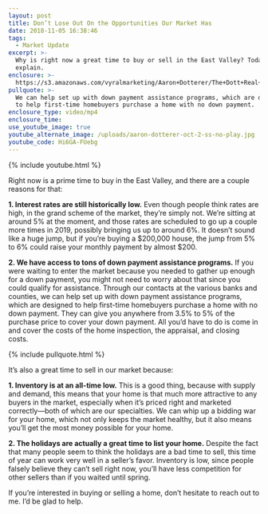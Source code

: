 ```yaml
---
layout: post
title: Don’t Lose Out On the Opportunities Our Market Has
date: 2018-11-05 16:38:46
tags:
  - Market Update
excerpt: >-
  Why is right now a great time to buy or sell in the East Valley? Today I’ll
  explain.
enclosure: >-
  https://s3.amazonaws.com/vyralmarketing/Aaron+Dotterer/The+Dott+Real+Estate+Group-+Dont+Lose+Out+On+the+Opportunities+Our+Market+Has.mp4
pullquote: >-
  We can help set up with down payment assistance programs, which are designed
  to help first-time homebuyers purchase a home with no down payment.
enclosure_type: video/mp4
enclosure_time:
use_youtube_image: true
youtube_alternate_image: /uploads/aaron-dotterer-oct-2-ss-no-play.jpg
youtube_code: Hi6GA-FUebg
---
```


{% include youtube.html %}

Right now is a prime time to buy in the East Valley, and there are a couple reasons for that:

**1. Interest rates are still historically low.** Even though people think rates are high, in the grand scheme of the market, they’re simply not. We’re sitting at around 5% at the moment, and those rates are scheduled to go up a couple more times in 2019, possibly bringing us up to around 6%. It doesn’t sound like a huge jump, but if you’re buying a $200,000 house, the jump from 5% to 6% could raise your monthly payment by almost $200.

**2. We have access to tons of down payment assistance programs.** If you were waiting to enter the market because you needed to gather up enough for a down payment, you might not need to worry about that since you could qualify for assistance. Through our contacts at the various banks and counties, we can help set up with down payment assistance programs, which are designed to help first-time homebuyers purchase a home with no down payment. They can give you anywhere from 3.5% to 5% of the purchase price to cover your down payment. All you’d have to do is come in and cover the costs of the home inspection, the appraisal, and closing costs.

{% include pullquote.html %}

It’s also a great time to sell in our market because:

**1. Inventory is at an all-time low.** This is a good thing, because with supply and demand, this means that your home is that much more attractive to any buyers in the market, especially when it’s priced right and marketed correctly—both of which are our specialties. We can whip up a bidding war for your home, which not only keeps the market healthy, but it also means you’ll get the most money possible for your home.

**2. The holidays are actually a great time to list your home.** Despite the fact that many people seem to think the holidays are a bad time to sell, this time of year can work very well in a seller’s favor. Inventory is low, since people falsely believe they can’t sell right now, you’ll have less competition for other sellers than if you waited until spring.

If you’re interested in buying or selling a home, don’t hesitate to reach out to me. I’d be glad to help.